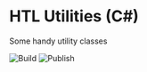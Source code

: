 # HTL Utilities (C#)

Some handy utility classes

![Build](https://github.com/jfuerlinger/htl-utils/workflows/Build/badge.svg)
![Publish](https://github.com/jfuerlinger/htl-utils/workflows/Publish/badge.svg)
